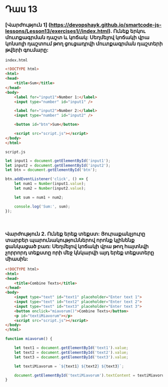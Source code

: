 # Դաս 13

### [Վարժություն 1] (https://devopshayk.github.io/smartcode-js-lessons/Lesson13/exercises1//index.html). Ունեք երկու մուտքագրման դաշտ և կոճակ: Սեղմելով կոճակի վրա կոնսոլի դաշտում թող ցուցադրվի մուտքագրման դաշտերի թվերի գումարը:

`index.html`
```html
<!DOCTYPE html>
<html>
<head>
    <title>Sum</title>
</head>
<body>
    <label for="input1">Number 1:</label>
    <input type="number" id="input1" />

    <label for="input2">Number 2:</label>
    <input type="number" id="input2" />

    <button id="btn">Sum</button>

    <script src="script.js"></script>
</body>
</html>

```

`script.js`
```js
let input1 = document.getElementById('input1');
let input2 = document.getElementById('input2');
let btn = document.getElementById('btn');

btn.addEventListener('click', () => {
    let num1 = Number(input1.value);
    let num2 = Number(input2.value);

    let sum = num1 + num2;

    console.log('Sum:', sum);
});

```

<br>

### Վարժություն 2. Ունեք երեք տեքստ: Յուրաքանչյուրը տարբեր պարունակություններով որոնք կլինենք ցանկացած բառ: Սեղմելով կոճակի վրա թող հայտնվի չորրորդ տեքստը որի մեջ կնկարվի այդ երեք տեքստերը միասին:
```html
<!DOCTYPE html>
<html>
<head>
    <title>Combine Texts</title>
</head>
<body>
    <input type="text" id="text1" placeholder="Enter text 1">
    <input type="text" id="text2" placeholder="Enter text 2">
    <input type="text" id="text3" placeholder="Enter text 3">
    <button onclick="miavorum()">Combine Texts</button>
    <p id="textiMiavorum"></p>
    <script src="script.js"></script>
</body>
</html>
```

```js
function miavorum() {

    let text1 = document.getElementById('text1').value;
    let text2 = document.getElementById('text2').value;
    let text3 = document.getElementById('text3').value;

    let textiMiavorum = `${text1} ${text2} ${text3}`;

    document.getElementById('textiMiavorum').textContent = textiMiavorum;
}
```